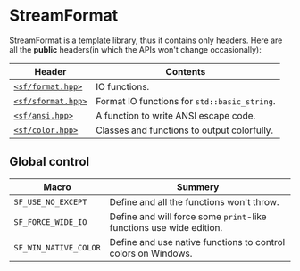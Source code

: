 # StreamFormat
StreamFormat is a template library, thus it contains only headers. Here are all the **public** headers(in which the APIs won't change occasionally):

|Header|Contents|
|-|-|
|[`<sf/format.hpp>`](./format/index.md)|IO functions.|
|[`<sf/sformat.hpp>`](./sformat/index.md)|Format IO functions for `std::basic_string`.|
|[`<sf/ansi.hpp>`](./ansi/index.md)|A function to write ANSI escape code.|
|[`<sf/color.hpp>`](./color/index.md)|Classes and functions to output colorfully.|

## Global control
|Macro|Summery|
|-|-|
|`SF_USE_NO_EXCEPT`|Define and all the functions won't throw.|
|`SF_FORCE_WIDE_IO`|Define and will force some `print`-like functions use wide edition.|
|`SF_WIN_NATIVE_COLOR`|Define and use native functions to control colors on Windows.|

